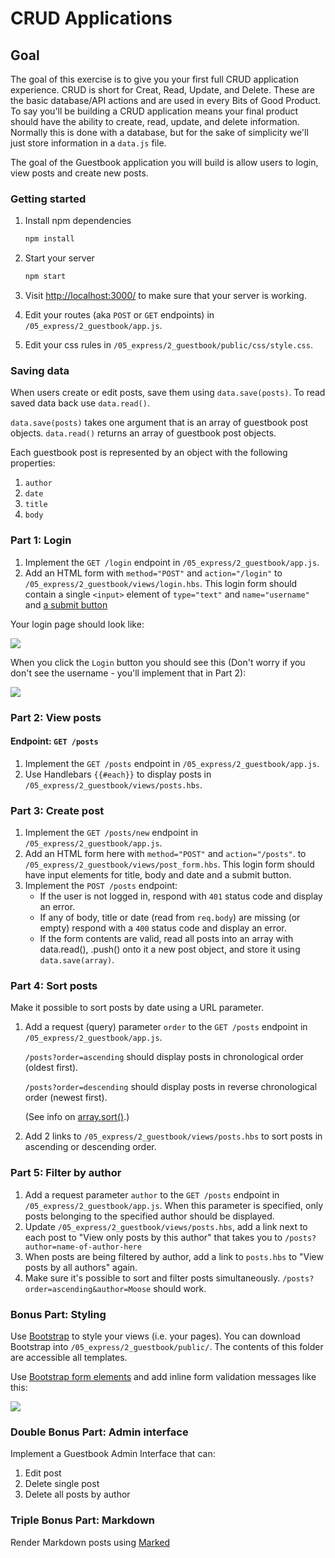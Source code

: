 # CRUD Applications

## Goal

The goal of this exercise is to give you your first full CRUD application experience. CRUD is short for Creat, Read, Update, and Delete. These are the basic database/API actions and are used in every Bits of Good Product. To say you'll be building a CRUD application means your final product should have the ability to create, read, update, and delete information. Normally this is done with a database, but for the sake of simplicity we'll just store information in a `data.js` file.

The goal of the Guestbook application you will build is allow users to login, view posts and create new posts.

### Getting started

1. Install npm dependencies

    ```bash
    npm install
    ```

2. Start your server

    ```bash
    npm start
    ```

3. Visit [http://localhost:3000/](http://localhost:3000/) to make sure that your server is working.
4. Edit your routes (aka `POST` or `GET` endpoints) in `/05_express/2_guestbook/app.js`.
5. Edit your css rules in `/05_express/2_guestbook/public/css/style.css`.

### Saving data

When users create or edit posts, save them using `data.save(posts)`.
To read saved data back use `data.read()`.

`data.save(posts)` takes one argument that is an array of guestbook post objects.
`data.read()` returns an array of guestbook post objects.

Each guestbook post is represented by an object with the following properties:

1. `author`
1. `date`
1. `title`
1. `body`

### Part 1: Login

1. Implement the `GET /login` endpoint in `/05_express/2_guestbook/app.js`.
1. Add an HTML form with `method="POST"` and `action="/login"`
  to `/05_express/2_guestbook/views/login.hbs`. This login form should contain
  a single `<input>` element of `type="text"` and `name="username"`
  and [a submit button](http://www.w3schools.com/html/html_forms.asp)

Your login page should look like:

![](img/login.png)

When you click the `Login` button you should see this (Don't worry if you don't see the username - you'll implement that in Part 2):

![](img/login2.png)


### Part 2: View posts

#### Endpoint: `GET /posts`

1. Implement the `GET /posts` endpoint in `/05_express/2_guestbook/app.js`.
1. Use Handlebars `{{#each}}` to display posts in `/05_express/2_guestbook/views/posts.hbs`.

### Part 3: Create post

1. Implement the `GET /posts/new` endpoint in `/05_express/2_guestbook/app.js`.
1. Add an HTML form here with `method="POST"` and `action="/posts"`.
  to `/05_express/2_guestbook/views/post_form.hbs`.
  This login form should have input elements for title, body and date and a
  submit button.
1. Implement the `POST /posts` endpoint:
    - If the user is not logged in, respond with `401` status code and display an
    error.
    - If any of body, title or date (read from `req.body`) are missing (or empty) respond with a `400`
    status code and display an error.
    - If the form contents are valid, read all posts into an array with data.read(), .push() onto it a new post object, and store it
    using `data.save(array)`.

### Part 4: Sort posts

Make it possible to sort posts by date using a URL parameter.

1. Add a request (query) parameter `order` to the `GET /posts` endpoint in
   `/05_express/2_guestbook/app.js`.

   `/posts?order=ascending` should display posts in chronological order (oldest
   first).

   `/posts?order=descending` should display posts in reverse chronological order
   (newest first).

   (See info on [array.sort()](https://www.w3schools.com/js/js_array_sort.asp).)

1. Add 2 links to `/05_express/2_guestbook/views/posts.hbs` to sort posts in ascending or
  descending order.

### Part 5: Filter by author

1. Add a request parameter `author` to the `GET /posts` endpoint in
   `/05_express/2_guestbook/app.js`. When this parameter is specified, only posts
   belonging to the specified author should be displayed.
1. Update `/05_express/2_guestbook/views/posts.hbs`, add a link next to each post to
  "View only posts by this author" that takes you to
  `/posts?author=name-of-author-here`
1. When posts are being filtered by author, add a link to `posts.hbs` to
  "View posts by all authors" again.
1. Make sure it's possible to sort and filter posts simultaneously.
  `/posts?order=ascending&author=Moose` should work.

### Bonus Part: Styling

Use [Bootstrap](http://getbootstrap.com/) to style your views (i.e. your pages).
You can download Bootstrap into `/05_express/2_guestbook/public/`. The contents
of this folder are accessible all templates.

Use [Bootstrap form elements](http://getbootstrap.com/css/#forms)
and add inline form validation messages like this:

![](img/valid.png)

### Double Bonus Part: Admin interface

Implement a Guestbook Admin Interface that can:

  1. Edit post
  1. Delete single post
  1. Delete all posts by author

### Triple Bonus Part: Markdown

Render Markdown posts using [Marked](https://github.com/chjj/marked)
